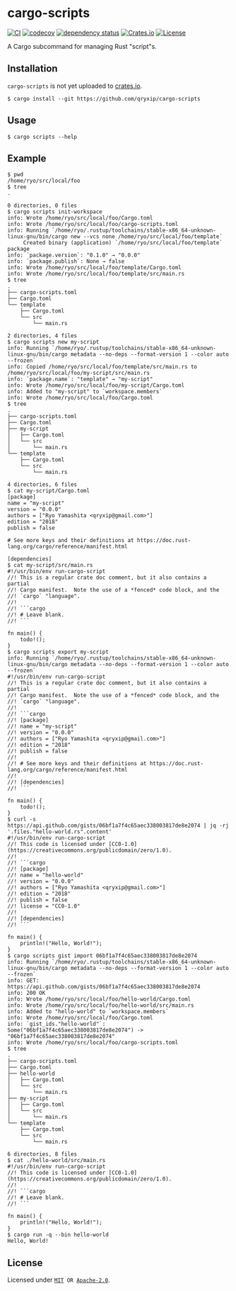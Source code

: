 # cargo-script**s**

[![CI](https://github.com/qryxip/cargo-scripts/workflows/CI/badge.svg)](https://github.com/qryxip/cargo-scripts/actions?workflow=CI)
[![codecov](https://codecov.io/gh/qryxip/cargo-scripts/branch/master/graph/badge.svg)](https://codecov.io/gh/qryxip/cargo-scripts/branch/master)
[![dependency status](https://deps.rs/repo/github/qryxip/cargo-scripts/status.svg)](https://deps.rs/repo/github/qryxip/cargo-scripts)
[![Crates.io](https://img.shields.io/badge/crates.io-not%20yet-inactive)](https://crates.io)
[![License](https://img.shields.io/badge/license-MIT%20OR%20Apache--2.0-informational)](https://crates.io)

A Cargo subcommand for managing Rust "script"s.

## Installation

`cargo-scripts` is not yet uploaded to [crates.io](https://crates.io).

```console
$ cargo install --git https://github.com/qryxip/cargo-scripts
```

## Usage

```console
$ cargo scripts --help
```

## Example

```console
$ pwd
/home/ryo/src/local/foo
$ tree
.

0 directories, 0 files
$ cargo scripts init-workspace
info: Wrote /home/ryo/src/local/foo/Cargo.toml
info: Wrote /home/ryo/src/local/foo/cargo-scripts.toml
info: Running `/home/ryo/.rustup/toolchains/stable-x86_64-unknown-linux-gnu/bin/cargo new --vcs none /home/ryo/src/local/foo/template`
     Created binary (application) `/home/ryo/src/local/foo/template` package
info: `package.version`: "0.1.0" → "0.0.0"
info: `package.publish`: None → false
info: Wrote /home/ryo/src/local/foo/template/Cargo.toml
info: Wrote /home/ryo/src/local/foo/template/src/main.rs
$ tree
.
├── cargo-scripts.toml
├── Cargo.toml
└── template
    ├── Cargo.toml
    └── src
        └── main.rs

2 directories, 4 files
$ cargo scripts new my-script
info: Running `/home/ryo/.rustup/toolchains/stable-x86_64-unknown-linux-gnu/bin/cargo metadata --no-deps --format-version 1 --color auto --frozen`
info: Copied /home/ryo/src/local/foo/template/src/main.rs to /home/ryo/src/local/foo/my-script/src/main.rs
info: `package.name`: "template" → "my-script"
info: Wrote /home/ryo/src/local/foo/my-script/Cargo.toml
info: Added to "my-script" to `workspace.members`
info: Wrote /home/ryo/src/local/foo/Cargo.toml
$ tree
.
├── cargo-scripts.toml
├── Cargo.toml
├── my-script
│   ├── Cargo.toml
│   └── src
│       └── main.rs
└── template
    ├── Cargo.toml
    └── src
        └── main.rs

4 directories, 6 files
$ cat my-script/Cargo.toml
[package]
name = "my-script"
version = "0.0.0"
authors = ["Ryo Yamashita <qryxip@gmail.com>"]
edition = "2018"
publish = false

# See more keys and their definitions at https://doc.rust-lang.org/cargo/reference/manifest.html

[dependencies]
$ cat my-script/src/main.rs
#!/usr/bin/env run-cargo-script
//! This is a regular crate doc comment, but it also contains a partial
//! Cargo manifest.  Note the use of a *fenced* code block, and the
//! `cargo` "language".
//!
//! ```cargo
//! # Leave blank.
//! ```

fn main() {
    todo!();
}
$ cargo scripts export my-script
info: Running `/home/ryo/.rustup/toolchains/stable-x86_64-unknown-linux-gnu/bin/cargo metadata --no-deps --format-version 1 --color auto --frozen`
#!/usr/bin/env run-cargo-script
//! This is a regular crate doc comment, but it also contains a partial
//! Cargo manifest.  Note the use of a *fenced* code block, and the
//! `cargo` "language".
//!
//! ```cargo
//! [package]
//! name = "my-script"
//! version = "0.0.0"
//! authors = ["Ryo Yamashita <qryxip@gmail.com>"]
//! edition = "2018"
//! publish = false
//!
//! # See more keys and their definitions at https://doc.rust-lang.org/cargo/reference/manifest.html
//!
//! [dependencies]
//! ```

fn main() {
    todo!();
}
$ curl -s https://api.github.com/gists/06bf1a7f4c65aec338003817de8e2074 | jq -rj '.files."hello-world.rs".content'
#!/usr/bin/env run-cargo-script
//! This code is licensed under [CC0-1.0](https://creativecommons.org/publicdomain/zero/1.0).
//!
//! ```cargo
//! [package]
//! name = "hello-world"
//! version = "0.0.0"
//! authors = ["Ryo Yamashita <qryxip@gmail.com>"]
//! edition = "2018"
//! publish = false
//! license = "CC0-1.0"
//!
//! [dependencies]
//! ```

fn main() {
    println!("Hello, World!");
}
$ cargo scripts gist import 06bf1a7f4c65aec338003817de8e2074
info: Running `/home/ryo/.rustup/toolchains/stable-x86_64-unknown-linux-gnu/bin/cargo metadata --no-deps --format-version 1 --color auto --frozen`
info: GET: https://api.github.com/gists/06bf1a7f4c65aec338003817de8e2074
info: 200 OK
info: Wrote /home/ryo/src/local/foo/hello-world/Cargo.toml
info: Wrote /home/ryo/src/local/foo/hello-world/src/main.rs
info: Added to "hello-world" to `workspace.members`
info: Wrote /home/ryo/src/local/foo/Cargo.toml
info: `gist_ids."hello-world"`: Some("06bf1a7f4c65aec338003817de8e2074") -> "06bf1a7f4c65aec338003817de8e2074"
info: Wrote /home/ryo/src/local/foo/cargo-scripts.toml
$ tree
.
├── cargo-scripts.toml
├── Cargo.toml
├── hello-world
│   ├── Cargo.toml
│   └── src
│       └── main.rs
├── my-script
│   ├── Cargo.toml
│   └── src
│       └── main.rs
└── template
    ├── Cargo.toml
    └── src
        └── main.rs

6 directories, 8 files
$ cat ./hello-world/src/main.rs
#!/usr/bin/env run-cargo-script
//! This code is licensed under [CC0-1.0](https://creativecommons.org/publicdomain/zero/1.0).
//!
//! ```cargo
//! # Leave blank.
//! ```

fn main() {
    println!("Hello, World!");
}
$ cargo run -q --bin hello-world
Hello, World!
```

## License

Licensed under <code>[MIT](https://opensource.org/licenses/MIT) OR [Apache-2.0](http://www.apache.org/licenses/LICENSE-2.0)</code>.
